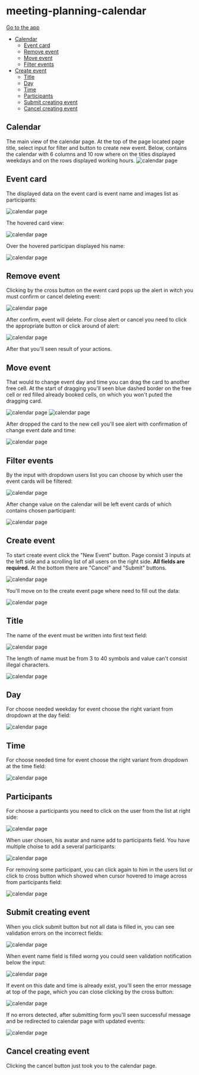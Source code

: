 # meeting-planning-calendar

[Go to the app](https://sergey-nag.github.io/meeting-planning-calendar/dist/)

 - [Calendar](#calendar)
    - [Event card](#event-card)
    - [Remove event](#remove-event)
    - [Move event](#move-event)
    - [Filter events](#filter-events)
 - [Create event](#create-event)
    - [Title](#title)
    - [Day](#day)
    - [Time](#time)
    - [Participants](#participants)
    - [Submit creating event](#submit-creating-event)
    - [Cancel creating event](#cancel-creating-event)

## Calendar
The main view of the calendar page.
At the top of the page located page title, select input for filter and button to create new event.
Below, contains the calendar with 6 columns and 10 row where on the titles displayed weekdays and on the rows displayed working hours.
![calendar page](/doc-img/1-calendar.png)

## Event card
The displayed data on the event card is event name and images list as participants:

![calendar page](/doc-img/2-event-card.png)

The hovered card view:

![calendar page](/doc-img/3-event-card-hover.png)

Over the hovered participan displayed his name:

![calendar page](/doc-img/4-event-card-participant-hover.png)

## Remove event
Clicking by the cross button on the event card pops up the alert in witch you must confirm or cancel deleting event:

![calendar page](/doc-img/5-event-card-remove-btnpng.png)

After confirm, event will delete. For close alert or cancel you need to click the appropriate button or click around of alert:

![calendar page](/doc-img/6-confirm-alert-deleting-event.png)

After that you'll seen result of your actions.

## Move event
That would to change event day and time you can drag the card to another free cell. At the start of dragging you'll seen blue dashed border on the free cell or red filled already booked cells, on which you won't puted the dragging card.

![calendar page](/doc-img/7-dragging-card-allow-cell.png)
![calendar page](/doc-img/8-dragging-card-disallow-cell.png)

After dropped the card to the new cell you'll see alert with confirmation of change event date and time:

![calendar page](/doc-img/9-dragging-card-allert.png)

## Filter events
By the input with dropdown users list you can choose by which user the event cards will be filtered:

![calendar page](/doc-img/10-dropdown-filter-users.png)

After change value on the calendar will be left event cards of which contains chosen participant:

![calendar page](/doc-img/11-filtered-users.png)

## Create event
To start create event click the "New Event" button.
Page consist 3 inputs at the left side and a scrolling list of all users on the right side. **All fields are required.**
At the bottom there are "Cancel" and "Submit" buttons.

![calendar page](/doc-img/12-new-event-button.png)

You'll move on to the create event page where need to fill out the data:

![calendar page](/doc-img/13-new-event-page.png)

## Title
The name of the event must be written into first text field:

![calendar page](/doc-img/14-title-field.png)

The length of name must be from 3 to 40 symbols and value can't consist illegal characters.

![calendar page](/doc-img/14.1-title-field-invalid.png)

## Day
For choose needed weekday for event choose the right variant from dropdown at the day field:

![calendar page](/doc-img/15-date-field.png)

## Time
For choose needed time for event choose the right variant from dropdown at the time field:

![calendar page](/doc-img/16-time-field.png)

## Participants
For choose a participants you need to click on the user from the list at right side:

![calendar page](/doc-img/17-participants-choosen.png)

When user chosen, his avatar and name add to participants field. You have multiple choise to add a several participants:

![calendar page](/doc-img/18-several-participants.png)

For removing some participant, you can click again to him in the users list or click to cross button which showed when cursor hovered to image across from participants field: 

![calendar page](/doc-img/19-participant-hover.png)

## Submit creating event
When you click submit button but not all data is filled in, you can see validation errors on the incorrect fields:

![calendar page](/doc-img/20-incorect-validation.png)

When event name field is filled worng you could seen validation notification below the input:

![calendar page](/doc-img/21-text-validation-failed.png)

If event on this date and time is already exist, you'll seen the error message at top of the page, which you can close clicking by the cross button:

![calendar page](/doc-img/22-booking-date-error.png)

If no errors detected, after submitting form you'll seen successful message and be redirected to calendar page with updated events:

![calendar page](/doc-img/23-new-event-created-alert.png)

## Cancel creating event

Clicking the cancel button just took you to the calendar page.
